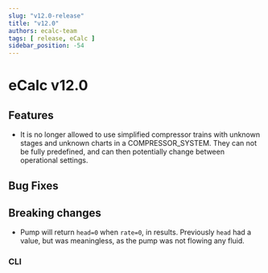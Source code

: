 ```yaml
---
slug: "v12.0-release"
title: "v12.0"
authors: ecalc-team
tags: [ release, eCalc ]
sidebar_position: -54
---
```


# eCalc v12.0

## Features

- It is no longer allowed to use simplified compressor trains with unknown stages and unknown charts in a COMPRESSOR_SYSTEM. They can not be fully predefined, and can then potentially change between operational settings.

## Bug Fixes

## Breaking changes

- Pump will return `head=0` when `rate=0`, in results. Previously `head` had a value, but was meaningless, as the pump was not flowing any fluid.

### CLI